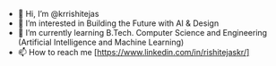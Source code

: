 - 👋 Hi, I’m @krrishitejas
- 👀 I’m interested in Building the Future with AI & Design
- 🌱 I’m currently learning B.Tech. Computer Science and Engineering (Artificial Intelligence and Machine Learning)
- 📫 How to reach me [https://www.linkedin.com/in/rishitejaskr/]